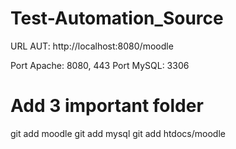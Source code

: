 # Test-Automation_Source
URL AUT: http://localhost:8080/moodle

Port Apache: 8080, 443
Port MySQL: 3306

# Add 3 important folder
git add moodle
git add mysql
git add htdocs/moodle
